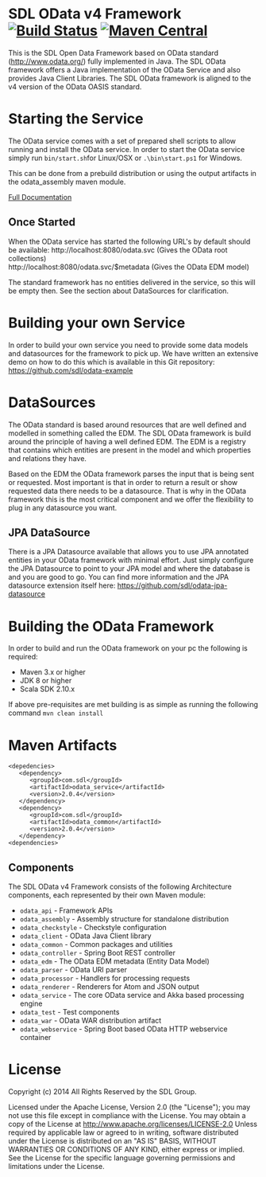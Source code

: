 # SDL OData v4 Framework [![Build Status](https://travis-ci.org/sdl/odata.svg?branch=master)](https://travis-ci.org/sdl/odata) [![Maven Central](https://maven-badges.herokuapp.com/maven-central/com.sdl/odata/badge.svg)](https://maven-badges.herokuapp.com/maven-central/com.sdl/odata)

This is the SDL Open Data Framework based on OData standard (http://www.odata.org/) fully implemented in Java. The SDL OData framework offers a Java
implementation of the OData Service and also provides Java Client Libraries. The SDL OData framework is aligned to the v4 version of the OData OASIS standard.

# Starting the Service

The OData service comes with a set of prepared shell scripts to allow running and install the OData service. In order to start the OData service
simply run `bin/start.sh`for Linux/OSX or `.\bin\start.ps1` for Windows. 
 
This can be done from a prebuild distribution or using the output artifacts in the odata_assembly maven module.

[Full Documentation](odata_assembly/src/main/resources/readme.md)

## Once Started
When the OData service has started the following URL's by default should be available:
http://localhost:8080/odata.svc (Gives the OData root collections)           
http://localhost:8080/odata.svc/$metadata (Gives the OData EDM model)                          

The standard framework has no entities delivered in the service, so this will be empty then. See the section about DataSources for clarification.

# Building your own Service
In order to build your own service you need to provide some data models and datasources for the framework to pick up. We have written an extensive demo on how to do this which is available in this Git repository: https://github.com/sdl/odata-example

# DataSources

The OData standard is based around resources that are well defined and modelled in something called the EDM. The SDL OData framework is build around the principle of having a well defined EDM. The EDM is a registry that contains which entities are present in the model and which properties and relations they have.

Based on the EDM the OData framework parses the input that is being sent or requested. Most important is that in order to return a result or show requested data there needs to be a datasource. That is why in the OData framework this is the most critical component and we offer the flexibility to plug in any datasource you want.

## JPA DataSource

There is a JPA Datasource available that allows you to use JPA annotated entities in your OData framework with minimal effort. Just simply configure the JPA Datasource to point to your JPA model and where the database is and you are good to go. You can find more information and the JPA datasource extension itself here: https://github.com/sdl/odata-jpa-datasource

# Building the OData Framework
In order to build and run the OData framework on your pc the following is required:
* Maven 3.x or higher
* JDK 8 or higher
* Scala SDK 2.10.x

If above pre-requisites are met building is as simple as running the following command `mvn clean install`

# Maven Artifacts
```
<depedencies>
   <dependency>
      <groupId>com.sdl</groupId>
      <artifactId>odata_service</artifactId>
      <version>2.0.4</version>
   </dependency>
   <dependency>
      <groupId>com.sdl</groupId>
      <artifactId>odata_common</artifactId>
      <version>2.0.4</version>
   </dependency>
<dependencies>
```

## Components

The SDL OData v4 Framework consists of the following Architecture components, each represented by their own Maven module:

- `odata_api` - Framework APIs
- `odata_assembly` - Assembly structure for standalone distribution
- `odata_checkstyle` - Checkstyle configuration
- `odata_client` - OData Java Client library
- `odata_common` - Common packages and utilities
- `odata_controller` - Spring Boot REST controller
- `odata_edm` - The OData EDM metadata (Entity Data Model)
- `odata_parser` - OData URI parser
- `odata_processor` - Handlers for processing requests
- `odata_renderer` - Renderers for Atom and JSON output
- `odata_service` - The core OData service and Akka based processing engine
- `odata_test` - Test components
- `odata_war` - OData WAR distribution artifact
- `odata_webservice` - Spring Boot based OData HTTP webservice container

# License
Copyright (c) 2014 All Rights Reserved by the SDL Group.

Licensed under the Apache License, Version 2.0 (the "License");
you may not use this file except in compliance with the License.
You may obtain a copy of the License at
http://www.apache.org/licenses/LICENSE-2.0
Unless required by applicable law or agreed to in writing, software
distributed under the License is distributed on an "AS IS" BASIS,
WITHOUT WARRANTIES OR CONDITIONS OF ANY KIND, either express or implied.
See the License for the specific language governing permissions and
limitations under the License.
